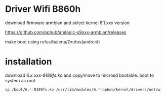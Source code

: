 # Driver Wifi B860h
download firmware armbian and select kernel 6.1.xxx version

https://github.com/ophub/amlogic-s9xxx-armbian/releases

make boot using rufus/balena/Drufus(android)

# installation
download *6.x.xxx-8189fs.ko* and copy/move to microsd bootable.
boot to system as root.
```bash
cp /boot/6.*-8189fs.ko /usr/lib/modules/6.*-ophub/kernel/drivers/net/wireless/8189fs.ko && depmod -a && modprobe 8189fs
```
